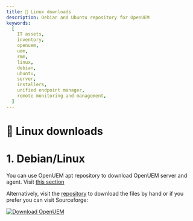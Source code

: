 ```yaml
---
title: 🐧 Linux downloads
description: Debian and Ubuntu repository for OpenUEM
keywords:
  [
    IT assets,
    inventory,
    openuem,
    uem,
    rmm,
    linux,
    debian,
    ubuntu,
    server,
    installers,
    unified endpoint manager,
    remote monitoring and management,
  ]
---
```


# 🐧 Linux downloads

# 1. Debian/Linux

You can use OpenUEM apt repository to download OpenUEM server and agent. Visit [this section](/docs/Installation/Server/linux#1-adding-the-repository)

Alternatively, visit the [repository](https://apt.openuem.eu/pool/main/) to download the files by hand or if you prefer you can visit Sourceforge:

[![Download OpenUEM](https://a.fsdn.com/con/app/sf-download-button)](https://sourceforge.net/projects/openuem/files/latest/download)

